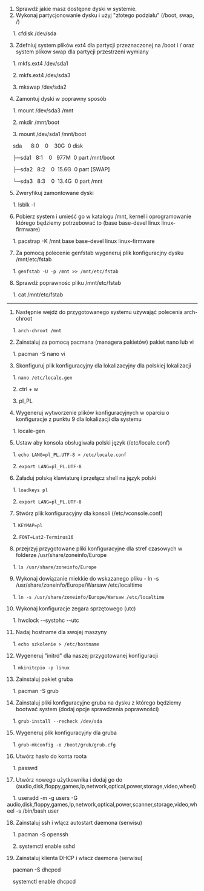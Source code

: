 1. Sprawdź jakie masz dostępne dyski w systemie.
2. Wykonaj partycjonowanie dysku i użyj "złotego podziału" (/boot, swap, /)

    1. cfdisk /dev/sda

3. Zdefniuj system plików ext4 dla partycji przeznaczonej na /boot i / oraz system plikow swap dla partycji przestrzeni wymiany

    1. mkfs.ext4 /dev/sda1

    2. mkfs.ext4 /dev/sda3

    3. mkswap /dev/sda2

4. Zamontuj dyski w poprawny sposób

    1. mount /dev/sda3 /mnt

    2. mkdir /mnt/boot

    3. mount /dev/sda1 /mnt/boot

    sda      8:0    0    30G  0 disk

    ├─sda1   8:1    0   977M  0 part /mnt/boot

    ├─sda2   8:2    0  15.6G  0 part [SWAP]

    └─sda3   8:3    0  13.4G  0 part /mnt

5. Zweryfikuj zamontowane dyski

    1. lsblk -l

6. Pobierz system i umieść go w katalogu /mnt, kernel i oprogramowanie którego będziemy potrzebować to (base base-devel linux linux-firmware)

    1. pacstrap -K /mnt base base-devel linux linux-firmware

7. Za pomocą polecenie genfstab wygeneruj plik konfiguracjny dysku /mnt/etc/fstab

    1. `genfstab -U -p /mnt >> /mnt/etc/fstab`

8. Sprawdź poprawnośc pliku /mnt/etc/fstab

    1. cat /mnt/etc/fstab

  

---

  

1. Następnie wejdź do przygotowanego systemu używająć polecenia arch-chroot

    1. `arch-chroot /mnt`

2. Zainstaluj za pomocą pacmana (managera pakietów) pakiet nano lub vi

    1. pacman -S nano vi

3. Skonfiguruj plik konfiguracyjny dla lokalizacyjny dla polskiej lokalizacji

    1. `nano /etc/locale.gen`

    2. ctrl + w

    3. pl_PL

4. Wygeneruj wytworzenie plików konfiguracyjnych w oparciu o konfiguracje z punktu 9 dla lokalizacji dla systemu

    1. locale-gen

5. Ustaw aby konsola obsługiwała polski język (/etc/locale.conf)

    1. `echo LANG=pl_PL.UTF-8 > /etc/locale.conf`

    2. `export LANG=pl_PL.UTF-8`

6. Załaduj polską klawiaturę i przełącz shell na język polski

    1. `loadkeys pl`

    2. `export LANG=pl_PL.UTF-8`

7. Stwórz plik konfiguracyjny dla konsoli (/etc/vconsole.conf)

    1. `KEYMAP=pl`

    2. `FONT=Lat2-Terminus16`

8. przejrzyj przygotowane pliki konfiguracyjne dla stref czasowych w folderze /usr/share/zoneinfo/Europe

    1. `ls /usr/share/zoneinfo/Europe`

9. Wykonaj dowiązanie miekkie do wskazanego pliku - ln -s /usr/share/zoneinfo/Europe/Warsaw /etc/localtime

    1. `ln -s /usr/share/zoneinfo/Europe/Warsaw /etc/localtime`

10. Wykonaj konfiguracje zegara sprzętowego (utc)

    1. hwclock --systohc --utc

11. Nadaj hostname dla swojej maszyny

    1. `echo szkolenie > /etc/hostname`

12. Wygeneruj "initrd" dla naszej przygotowanej konfiguracji

    1. `mkinitcpio -p linux`

13. Zainstaluj pakiet gruba

    1. pacman -S grub

14. Zainstaluj pliki konfiguracyjne gruba na dysku z którego będziemy bootwać system (dodaj opcje sprawdzenia poprawności)

    1. `grub-install --recheck /dev/sda`

15. Wygeneruj plik konfiguracyjny dla gruba

    1. `grub-mkconfig -o /boot/grub/grub.cfg`

16. Utwórz hasło do konta roota

    1. passwd

17. Utwórz nowego użytkownika i dodaj go do (audio,disk,floppy,games,lp,network,optical,power,storage,video,wheel)

    1. useradd -m -g users -G audio,disk,floppy,games,lp,network,optical,power,scanner,storage,video,wheel -s /bin/bash user

18. Zainstaluj ssh i włącz autostart daemona (serwisu)

    1. pacman -S openssh

    2. systemctl enable sshd

19. Zainstaluj klienta DHCP i włacz daemona (serwisu)

    pacman -S dhcpcd

    systemctl enable dhcpcd